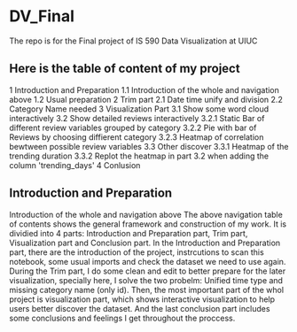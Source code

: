 # DV_Final
The repo is for the Final project of IS 590 Data Visualization at UIUC

## Here is the table of content of my project
1  Introduction and Preparation
1.1  Introduction of the whole and navigation above
1.2  Usual preparation
2  Trim part
2.1  Date time unify and division
2.2  Category Name needed
3  Visualization Part
3.1  Show some word cloud interactively
3.2  Show detailed reviews interactively
3.2.1  Static Bar of different review variables grouped by category
3.2.2  Pie with bar of Reviews by choosing diffierent category
3.2.3  Heatmap of correlation bewtween possible review variables
3.3  Other discover
3.3.1  Heatmap of the trending duration
3.3.2  Replot the heatmap in part 3.2 when adding the column 'trending_days'
4  Conlusion

## Introduction and Preparation
Introduction of the whole and navigation above
The above navigation table of contents shows the general framework and construction of my work. It is dividied into 4 parts: Introduction and Preparation part, Trim part, Visualization part and Conclusion part. In the Introduction and Preparation part, there are the introduction of the project, instrcutions to scan this notebook, some usual imports and check the dataset we need to use again. During the Trim part, I do some clean and edit to better prepare for the later visualization, specially here, I solve the two probelm: Unified time type and missing category name (only id). Then, the most important part of the whol project is visualization part, which shows interactive visualization to help users better discover the dataset. And the last conclusion part includes some conclusions and feelings I get throughout the proccess.
